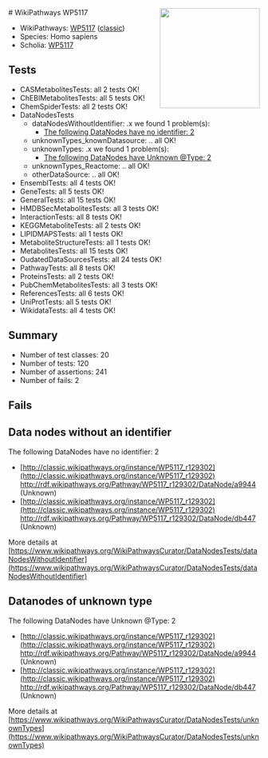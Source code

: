 <img style="float: right; width: 200px" src="https://upload.wikimedia.org/wikipedia/commons/thumb/8/83/Wplogo_with_text_500.png/640px-Wplogo_with_text_500.png" />
# WikiPathways WP5117

* WikiPathways: [WP5117](https://wikipathways.org/pathways/WP5117) ([classic](https://classic.wikipathways.org/instance/WP5117))
* Species: Homo sapiens
* Scholia: [WP5117](https://scholia.toolforge.org/wikipathways/WP5117)
## Tests
* CASMetabolitesTests: all 2 tests OK!
* ChEBIMetabolitesTests: all 5 tests OK!
* ChemSpiderTests: all 2 tests OK!
* DataNodesTests
    * dataNodesWithoutIdentifier: .x we found 1 problem(s):
        * [The following DataNodes have no identifier: 2](#d2d32fa1)
    * unknownTypes_knownDatasource: .. all OK!
    * unknownTypes: .x we found 1 problem(s):
        * [The following DataNodes have Unknown @Type: 2](#839973e0)
    * unknownTypes_Reactome: .. all OK!
    * otherDataSource: .. all OK!
* EnsemblTests: all 4 tests OK!
* GeneTests: all 5 tests OK!
* GeneralTests: all 15 tests OK!
* HMDBSecMetabolitesTests: all 3 tests OK!
* InteractionTests: all 8 tests OK!
* KEGGMetaboliteTests: all 2 tests OK!
* LIPIDMAPSTests: all 1 tests OK!
* MetaboliteStructureTests: all 1 tests OK!
* MetabolitesTests: all 15 tests OK!
* OudatedDataSourcesTests: all 24 tests OK!
* PathwayTests: all 8 tests OK!
* ProteinsTests: all 2 tests OK!
* PubChemMetabolitesTests: all 3 tests OK!
* ReferencesTests: all 6 tests OK!
* UniProtTests: all 5 tests OK!
* WikidataTests: all 4 tests OK!


## Summary

* Number of test classes: 20
* Number of tests: 120
* Number of assertions: 241
* Number of fails: 2

## Fails

<a name="d2d32fa1" />

## Data nodes without an identifier

The following DataNodes have no identifier: 2

* [http://classic.wikipathways.org/instance/WP5117_r129302](http://classic.wikipathways.org/instance/WP5117_r129302) http://rdf.wikipathways.org/Pathway/WP5117_r129302/DataNode/a9944 (Unknown)
* [http://classic.wikipathways.org/instance/WP5117_r129302](http://classic.wikipathways.org/instance/WP5117_r129302) http://rdf.wikipathways.org/Pathway/WP5117_r129302/DataNode/db447 (Unknown)


More details at [https://www.wikipathways.org/WikiPathwaysCurator/DataNodesTests/dataNodesWithoutIdentifier](https://www.wikipathways.org/WikiPathwaysCurator/DataNodesTests/dataNodesWithoutIdentifier)

<a name="839973e0" />

## Datanodes of unknown type

The following DataNodes have Unknown @Type: 2

* [http://classic.wikipathways.org/instance/WP5117_r129302](http://classic.wikipathways.org/instance/WP5117_r129302) http://rdf.wikipathways.org/Pathway/WP5117_r129302/DataNode/a9944 (Unknown)
* [http://classic.wikipathways.org/instance/WP5117_r129302](http://classic.wikipathways.org/instance/WP5117_r129302) http://rdf.wikipathways.org/Pathway/WP5117_r129302/DataNode/db447 (Unknown)


More details at [https://www.wikipathways.org/WikiPathwaysCurator/DataNodesTests/unknownTypes](https://www.wikipathways.org/WikiPathwaysCurator/DataNodesTests/unknownTypes)

